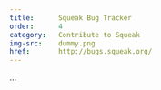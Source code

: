 ```yaml
---
title:      Squeak Bug Tracker
order:      4
category:   Contribute to Squeak
img-src:    dummy.png
href:       http://bugs.squeak.org/
---
```

...
